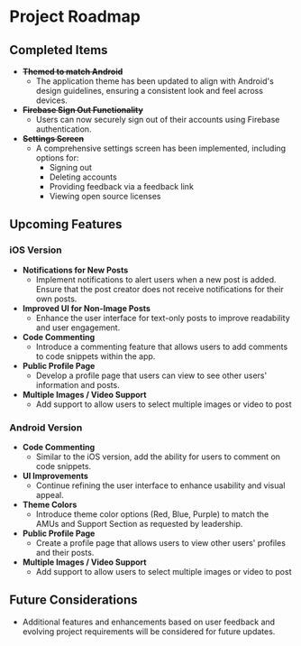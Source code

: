 # Project Roadmap

## Completed Items
- ~~**Themed to match Android**~~
  - The application theme has been updated to align with Android's design guidelines, ensuring a consistent look and feel across devices.
- ~~**Firebase Sign Out Functionality**~~
  - Users can now securely sign out of their accounts using Firebase authentication.
- ~~**Settings Screen**~~
  - A comprehensive settings screen has been implemented, including options for:
    - Signing out
    - Deleting accounts
    - Providing feedback via a feedback link
    - Viewing open source licenses

## Upcoming Features

### iOS Version
- **Notifications for New Posts**
  - Implement notifications to alert users when a new post is added. Ensure that the post creator does not receive notifications for their own posts.
- **Improved UI for Non-Image Posts**
  - Enhance the user interface for text-only posts to improve readability and user engagement.
- **Code Commenting**
  - Introduce a commenting feature that allows users to add comments to code snippets within the app.
- **Public Profile Page**
  - Develop a profile page that users can view to see other users' information and posts.
- **Multiple Images / Video Support**
  - Add support to allow users to select multiple images or video to post

### Android Version
- **Code Commenting**
  - Similar to the iOS version, add the ability for users to comment on code snippets.
- **UI Improvements**
  - Continue refining the user interface to enhance usability and visual appeal.
- **Theme Colors**
  - Introduce theme color options (Red, Blue, Purple) to match the AMUs and Support Section as requested by leadership.
- **Public Profile Page**
  - Create a profile page that allows users to view other users' profiles and their posts.
- **Multiple Images / Video Support**
  - Add support to allow users to select multiple images or video to post

## Future Considerations
- Additional features and enhancements based on user feedback and evolving project requirements will be considered for future updates.
